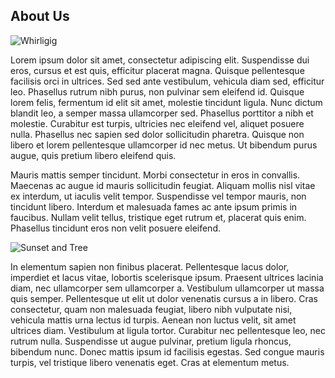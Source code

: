 ## About Us

<div><img src={ require('../images/save-new.jpg') } className="inline-img inline-img-size-sm inline-img-float-right" alt="Whirligig" /></div>

Lorem ipsum dolor sit amet, consectetur adipiscing elit. Suspendisse dui eros, cursus et est quis, efficitur placerat magna. Quisque pellentesque facilisis orci in ultrices. Sed sed ante vestibulum, vehicula diam sed, efficitur leo. Phasellus rutrum nibh purus, non pulvinar sem eleifend id. Quisque lorem felis, fermentum id elit sit amet, molestie tincidunt ligula. Nunc dictum blandit leo, a semper massa ullamcorper sed. Phasellus porttitor a nibh et molestie. Curabitur est turpis, ultricies nec eleifend vel, aliquet posuere nulla. Phasellus nec sapien sed dolor sollicitudin pharetra. Quisque non libero et lorem pellentesque ullamcorper id nec metus. Ut bibendum purus augue, quis pretium libero eleifend quis.

Mauris mattis semper tincidunt. Morbi consectetur in eros in convallis. Maecenas ac augue id mauris sollicitudin feugiat. Aliquam mollis nisl vitae ex interdum, ut iaculis velit tempor. Suspendisse vel tempor mauris, non tincidunt libero. Interdum et malesuada fames ac ante ipsum primis in faucibus. Nullam velit tellus, tristique eget rutrum et, placerat quis enim. Phasellus tincidunt eros non velit posuere eleifend.

<div><img src={ require('../images/IMG_3830.jpg') } className="inline-img inline-img-size-sm inline-img-float-left" alt="Sunset and Tree" /></div>

In elementum sapien non finibus placerat. Pellentesque lacus dolor, imperdiet et lacus vitae, lobortis scelerisque ipsum. Praesent ultrices lacinia diam, nec ullamcorper sem ullamcorper a. Vestibulum ullamcorper ut massa quis semper. Pellentesque ut elit ut dolor venenatis cursus a in libero. Cras consectetur, quam non malesuada feugiat, libero nibh vulputate nisi, vehicula mattis urna lectus id turpis. Aenean non luctus velit, sit amet ultrices diam. Vestibulum at ligula tortor. Curabitur nec pellentesque leo, nec rutrum nulla. Suspendisse ut augue pulvinar, pretium ligula rhoncus, bibendum nunc. Donec mattis ipsum id facilisis egestas. Sed congue mauris turpis, vel tristique libero venenatis eget. Cras at elementum metus.